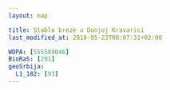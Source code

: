 ```yaml
---
layout: map

title: Stablo breze u Donjoj Kravarici
last_modified_at: 2018-05-23T08:07:31+02:00

WDPA: [555589046]
BioRaS: [291]
geoSrbija:
  L1_182: [93]
---
```

